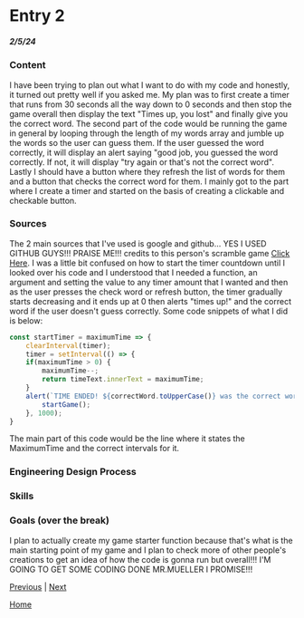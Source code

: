 # Entry 2
##### 2/5/24


### Content
I have been trying to plan out what I want to do with my code and honestly, it turned out pretty well if you asked me. My plan was to first create a timer that runs from 30 seconds all the way down to 0 seconds and then stop the game overall then display the text "Times up, you lost" and finally give you the correct word. The second part of the code would be running the game in general by looping through the length of my words array and jumble up the words so the user can guess them. If the user guessed the word correctly, it will display an alert saying "good job, you guessed the word correctly. If not, it will display "try again or that's not the correct word". Lastly I should have a button where they refresh the list of words for them and a button that checks the correct word for them. I mainly got to the part where I create a timer and started on the basis of creating a clickable and checkable button.
### Sources
The 2 main sources that I've used is google and github... YES I USED GITHUB GUYS!!! PRAISE ME!!! credits to this person's scramble game [Click Here](https://github.com/rayan2228/word-scramble/blob/main/js/script.js). I was a little bit confused on how to start the timer countdown until I looked over his code and I understood that I needed a function, an argument and setting the value to any timer amount that I wanted and then as the user presses the check word or refresh button, the timer gradually starts decreasing and it ends up at 0 then alerts "times up!" and the correct word if the user doesn't guess correctly. Some code snippets of what I did is below:

```javascript
const startTimer = maximumTime => {
    clearInterval(timer);
    timer = setInterval(() => {
    if(maximumTime > 0) {
        maximumTime--;
        return timeText.innerText = maximumTime;
    }
    alert(`TIME ENDED! ${correctWord.toUpperCase()} was the correct word!!! LOSER`);
        startGame();
    }, 1000);
}
```
The main part of this code would be the line where it states the MaximumTime and the correct intervals for it.

### Engineering Design Process
### Skills
### Goals (over the break)
I plan to actually create my game starter function because that's what is the main starting point of my game and I plan to check more of other people's creations to get an idea of how the code is gonna run but overall!!! I'M GOING TO GET SOME CODING DONE MR.MUELLER I PROMISE!!!

[Previous](entry02.md) | [Next](entry04.md)

[Home](../README.md)
